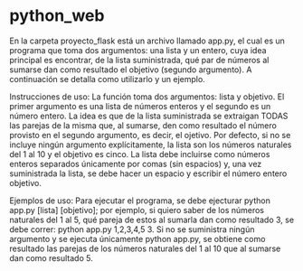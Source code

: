 # python_web

En la carpeta proyecto_flask está un archivo llamado app.py, el cual es un programa que toma dos argumentos: una lista y un entero, cuya idea principal es encontrar, de la lista suministrada, qué par de números al sumarse dan como resultado el objetivo (segundo argumento). A continuación se detalla como utilizarlo y un ejemplo.

Instrucciones de uso:
La función toma dos argumentos: lista y objetivo. El primer argumento es una lista de números enteros y el segundo es un número entero. La idea es que de la lista suministrada se extraigan TODAS las parejas de la misma que, al sumarse, den como resultado el número provisto en el segundo argumento, es decir, el ojetivo. Por defecto, si no se incluye ningún argumento explícitamente, la lista son los números naturales del 1 al 10 y el objetivo es cinco. La lista debe incluirse como números enteros separados únicamente por comas (sin espacios) y, una vez suministrada la lista, se debe hacer un espacio y escribir el número entero objetivo.

Ejemplos de uso:
Para ejecutar el programa, se debe ejecturar python app.py [lista] [objetivo]; por ejemplo, si quiero saber de los números naturales del 1 al 5, qué pareja de estos al sumarla dan como resultado 3, se debe correr: python app.py 1,2,3,4,5 3. Si no se suministra ningún argumento y se ejecuta únicamente python app.py, se obtiene como resultado las parejas de los números naturales del 1 al 10 que al sumarse dan como resultado 5.

